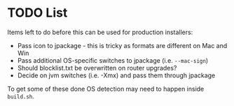 # TODO List

Items left to do before this can be used for production installers:

* Pass icon to jpackage - this is tricky as formats are different on Mac and Win
* Pass additional OS-specific switches to jpackage (i.e. `--mac-sign`)
* Should blocklist.txt be overwritten on router upgrades?
* Decide on jvm switches (i.e. -Xmx) and pass them through jpackage

To get some of these done OS detection may need to happen inside `build.sh`.
